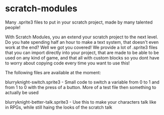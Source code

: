 # scratch-modules
Many .sprite3 files to put in your scratch project, made by many talented people!

With Scratch Modules, you an extend your scratch project to the next level. Do you hate spending half an hour to make a text system, that doesn't even work at the end? Well we got you covered! We provide a lot of .sprite3 files that you can import directly into your project, that are made to be able to be used on any kind of game, and that all with custom blocks so you dont have to worry about copying code every time you want to use this!

The following files are available at the moment:

blurryknight-switch.sprite3 - Small code to switch a variable from 0 to 1 and from 1 to 0 with the press of a button. More of a test file then something to actually be used

blurryknight-better-talk.sprite3 - Use this to make your characters talk like in RPGs, while still haing the looks of the scratch talk
